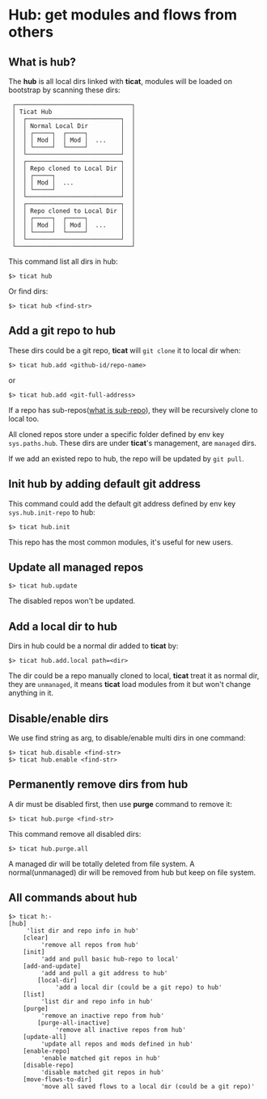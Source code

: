 # Hub: get modules and flows from others

## What is hub?
The **hub** is all local dirs linked with **ticat**,
modules will be loaded on bootstrap by scanning these dirs:
```
 ┌────────────────────────────────┐
 │ Ticat Hub                      │
 │  ┌──────────────────────────┐  │
 │  │ Normal Local Dir         │  │
 │  │ ┌─────┐  ┌─────┐         │  │
 │  │ │ Mod │  │ Mod │  ...    │  │
 │  │ └─────┘  └─────┘         │  │
 │  └──────────────────────────┘  │
 │  ┌──────────────────────────┐  │
 │  │ Repo cloned to Local Dir │  │
 │  │ ┌─────┐                  │  │
 │  │ │ Mod │  ...             │  │
 │  │ └─────┘                  │  │
 │  └──────────────────────────┘  │
 │  ┌──────────────────────────┐  │
 │  │ Repo cloned to Local Dir │  │
 │  │ ┌─────┐  ┌─────┐         │  │
 │  │ │ Mod │  │ Mod │  ...    │  │
 │  │ └─────┘  └─────┘         │  │
 │  └──────────────────────────┘  │
 └────────────────────────────────┘
```

This command list all dirs in hub:
```
$> ticat hub
```
Or find dirs:
```
$> ticat hub <find-str>
```

## Add a git repo to hub
These dirs could be a git repo, **ticat** will `git clone` it to local dir when:
```
$> ticat hub.add <github-id/repo-name>
```
or
```
$> ticat hub.add <git-full-address>
```

If a repo has sub-repos([what is sub-repo](../spec/repo-tree.md)),
they will be recursively clone to local too.

All cloned repos store under a specific folder defined by env key `sys.paths.hub`.
These dirs are under **ticat**'s management, are `managed` dirs.

If we add an existed repo to hub, the repo will be updated by `git pull`.

## Init hub by adding default git address
This command could add the default git address defined by env key `sys.hub.init-repo` to hub:
```
$> ticat hub.init
```
This repo has the most common modules, it's useful for new users.

## Update all managed repos
```
$> ticat hub.update
```
The disabled repos won't be updated.

## Add a local dir to hub
Dirs in hub could be a normal dir added to **ticat** by:
```
$> ticat hub.add.local path=<dir>
```

The dir could be a repo manually cloned to local,
**ticat** treat it as normal dir, they are `unmanaged`,
it means **ticat** load modules from it but won't change anything in it.

## Disable/enable dirs
We use find string as arg, to disable/enable multi dirs in one command:
```
$> ticat hub.disable <find-str>
$> ticat hub.enable <find-str>
```

## Permanently remove dirs from hub
A dir must be disabled first, then use **purge** command to remove it:
```
$> ticat hub.purge <find-str>
```
This command remove all disabled dirs:
```
$> ticat hub.purge.all
```

A managed dir will be totally deleted from file system.
A normal(unmanaged) dir will be removed from hub but keep on file system.

## All commands about hub
```
$> ticat h:-
[hub]
     'list dir and repo info in hub'
    [clear]
         'remove all repos from hub'
    [init]
         'add and pull basic hub-repo to local'
    [add-and-update]
         'add and pull a git address to hub'
        [local-dir]
             'add a local dir (could be a git repo) to hub'
    [list]
         'list dir and repo info in hub'
    [purge]
         'remove an inactive repo from hub'
        [purge-all-inactive]
             'remove all inactive repos from hub'
    [update-all]
         'update all repos and mods defined in hub'
    [enable-repo]
         'enable matched git repos in hub'
    [disable-repo]
         'disable matched git repos in hub'
    [move-flows-to-dir]
         'move all saved flows to a local dir (could be a git repo)'
```

